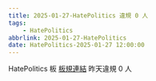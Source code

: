 ```yaml
---
title: 2025-01-27-HatePolitics 違規 0 人
tags:
    - HatePolitics
abbrlink: 2025-01-27-HatePolitics
date: HatePolitics-2025-01-27 12:00:00
---
```

HatePolitics 板 [板規連結](https://www.ptt.cc/bbs/HatePolitics/M.1617115262.A.D60.html)
昨天違規 0 人

